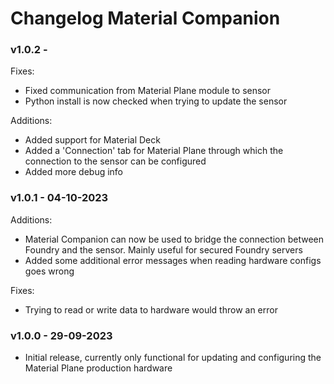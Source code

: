 # Changelog Material Companion
### v1.0.2 - 
Fixes:
<ul>
<li>Fixed communication from Material Plane module to sensor</li>
<li>Python install is now checked when trying to update the sensor</li>
</ul>

Additions:
<ul>
<li>Added support for Material Deck</li>
<li>Added a 'Connection' tab for Material Plane through which the connection to the sensor can be configured</li>
<li>Added more debug info</li>
</ul>

### v1.0.1 - 04-10-2023
Additions:
<ul>
<li>Material Companion can now be used to bridge the connection between Foundry and the sensor. Mainly useful for secured Foundry servers</li>
<li>Added some additional error messages when reading hardware configs goes wrong</li>
</ul>

Fixes:
<ul>
<li>Trying to read or write data to hardware would throw an error</li>
</ul>

### v1.0.0 - 29-09-2023
<ul>
<li>Initial release, currently only functional for updating and configuring the Material Plane production hardware</li>
</ul>